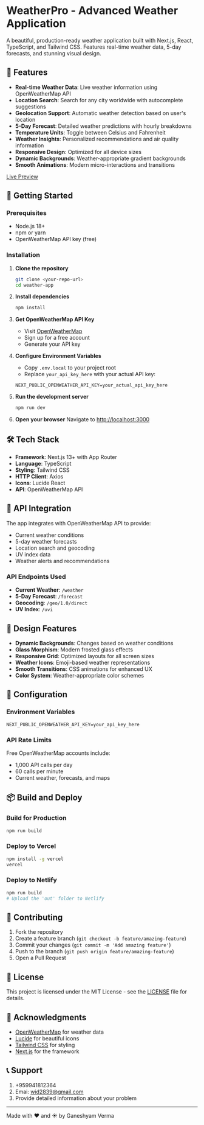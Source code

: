 # WeatherPro - Advanced Weather Application

A beautiful, production-ready weather application built with Next.js, React, TypeScript, and Tailwind CSS. Features real-time weather data, 5-day forecasts, and stunning visual design.

## 🌟 Features

- **Real-time Weather Data**: Live weather information using OpenWeatherMap API
- **Location Search**: Search for any city worldwide with autocomplete suggestions
- **Geolocation Support**: Automatic weather detection based on user's location
- **5-Day Forecast**: Detailed weather predictions with hourly breakdowns
- **Temperature Units**: Toggle between Celsius and Fahrenheit
- **Weather Insights**: Personalized recommendations and air quality information
- **Responsive Design**: Optimized for all device sizes
- **Dynamic Backgrounds**: Weather-appropriate gradient backgrounds
- **Smooth Animations**: Modern micro-interactions and transitions


<a target="_blank" href="https://weather-pro-two-mu.vercel.app/">Live Preview</a>

## 🚀 Getting Started

### Prerequisites

- Node.js 18+ 
- npm or yarn
- OpenWeatherMap API key (free)

### Installation

1. **Clone the repository**
   ```bash
   git clone <your-repo-url>
   cd weather-app
   ```

2. **Install dependencies**
   ```bash
   npm install
   ```

3. **Get OpenWeatherMap API Key**
   - Visit [OpenWeatherMap](https://openweathermap.org/api)
   - Sign up for a free account
   - Generate your API key

4. **Configure Environment Variables**
   - Copy `.env.local` to your project root
   - Replace `your_api_key_here` with your actual API key:
   ```env
   NEXT_PUBLIC_OPENWEATHER_API_KEY=your_actual_api_key_here
   ```

5. **Run the development server**
   ```bash
   npm run dev
   ```

6. **Open your browser**
   Navigate to [http://localhost:3000](http://localhost:3000)

## 🛠️ Tech Stack

- **Framework**: Next.js 13+ with App Router
- **Language**: TypeScript
- **Styling**: Tailwind CSS
- **HTTP Client**: Axios
- **Icons**: Lucide React
- **API**: OpenWeatherMap API

## 📱 API Integration

The app integrates with OpenWeatherMap API to provide:

- Current weather conditions
- 5-day weather forecasts
- Location search and geocoding
- UV index data
- Weather alerts and recommendations

### API Endpoints Used

- **Current Weather**: `/weather`
- **5-Day Forecast**: `/forecast`
- **Geocoding**: `/geo/1.0/direct`
- **UV Index**: `/uvi`

## 🎨 Design Features

- **Dynamic Backgrounds**: Changes based on weather conditions
- **Glass Morphism**: Modern frosted glass effects
- **Responsive Grid**: Optimized layouts for all screen sizes
- **Weather Icons**: Emoji-based weather representations
- **Smooth Transitions**: CSS animations for enhanced UX
- **Color System**: Weather-appropriate color schemes

## 🔧 Configuration

### Environment Variables

```env
NEXT_PUBLIC_OPENWEATHER_API_KEY=your_api_key_here
```

### API Rate Limits

Free OpenWeatherMap accounts include:
- 1,000 API calls per day
- 60 calls per minute
- Current weather, forecasts, and maps

## 📦 Build and Deploy

### Build for Production

```bash
npm run build
```

### Deploy to Vercel

```bash
npm install -g vercel
vercel
```

### Deploy to Netlify

```bash
npm run build
# Upload the 'out' folder to Netlify
```

## 🤝 Contributing

1. Fork the repository
2. Create a feature branch (`git checkout -b feature/amazing-feature`)
3. Commit your changes (`git commit -m 'Add amazing feature'`)
4. Push to the branch (`git push origin feature/amazing-feature`)
5. Open a Pull Request

## 📄 License

This project is licensed under the MIT License - see the [LICENSE](LICENSE) file for details.

## 🙏 Acknowledgments

- [OpenWeatherMap](https://openweathermap.org/) for weather data
- [Lucide](https://lucide.dev/) for beautiful icons
- [Tailwind CSS](https://tailwindcss.com/) for styling
- [Next.js](https://nextjs.org/) for the framework

## 📞 Support
1. +959941812364
2. Emai: wid2839@gmail.com
3. Provide detailed information about your problem

---

Made with ❤️ and ☀️ by Ganeshyam Verma
